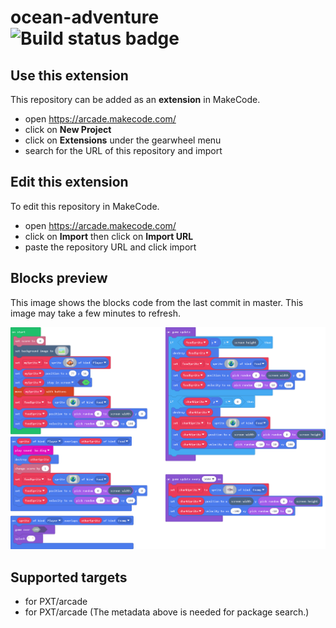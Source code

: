 # ocean-adventure ![Build status badge](https://github.com/babywrassler/ocean-adventure/workflows/MakeCode/badge.svg)



## Use this extension

This repository can be added as an **extension** in MakeCode.

* open https://arcade.makecode.com/
* click on **New Project**
* click on **Extensions** under the gearwheel menu
* search for the URL of this repository and import

## Edit this extension

To edit this repository in MakeCode.

* open https://arcade.makecode.com/
* click on **Import** then click on **Import URL**
* paste the repository URL and click import

## Blocks preview

This image shows the blocks code from the last commit in master.
This image may take a few minutes to refresh.

![A rendered view of the blocks](https://github.com/babywrassler/ocean-adventure/raw/master/.makecode/blocks.png)

## Supported targets

* for PXT/arcade
* for PXT/arcade
(The metadata above is needed for package search.)


